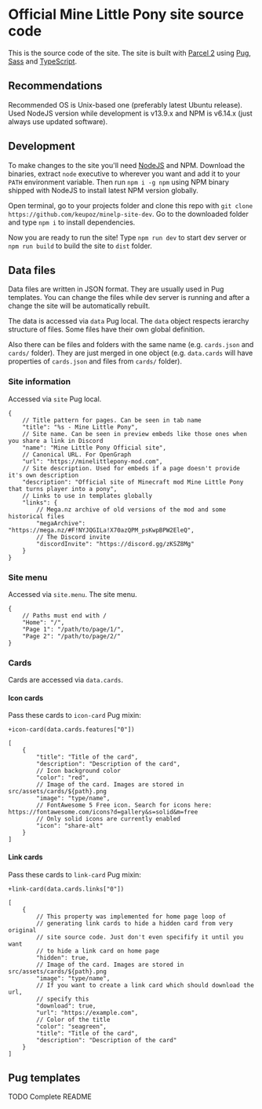 # Official Mine Little Pony site source code
This is the source code of the site. The site is built with [Parcel 2](https://github.com/parcel-bundler/parcel) using [Pug](https://github.com/pugjs/pug), [Sass](https://github.com/sass/sass) and [TypeScript](https://github.com/microsoft/typescript).

## Recommendations
Recommended OS is Unix-based one (preferably latest Ubuntu release). Used NodeJS version while development is v13.9.x and NPM is v6.14.x (just always use updated software).

## Development
To make changes to the site you'll need [NodeJS](http://nodejs.org/) and NPM. Download the binaries, extract `node` executive to wherever you want and add it to your `PATH` environment variable. Then run `npm i -g npm` using NPM binary shipped with NodeJS to install latest NPM version globally.

Open terminal, go to your projects folder and clone this repo with `git clone https://github.com/keupoz/minelp-site-dev`. Go to the downloaded folder and type `npm i` to install dependencies.

Now you are ready to run the site! Type `npm run dev` to start dev server or `npm run build` to build the site to `dist` folder.

## Data files
Data files are written in JSON format. They are usually used in Pug templates. You can change the files while dev server is running and after a change the site will be automatically rebuilt.

The data is accessed via `data` Pug local. The `data` object respects ierarchy structure of files. Some files have their own global definition.

Also there can be files and folders with the same name (e.g. `cards.json` and `cards/` folder). They are just merged in one object (e.g. `data.cards` will have properties of `cards.json` and files from `cards/` folder).

### Site information
Accessed via `site` Pug local.

```jsonc
{
    // Title pattern for pages. Can be seen in tab name
    "title": "%s - Mine Little Pony",
    // Site name. Can be seen in preview embeds like those ones when you share a link in Discord
    "name": "Mine Little Pony Official site",
    // Canonical URL. For OpenGraph
    "url": "https://minelittlepony-mod.com",
    // Site description. Used for embeds if a page doesn't provide it's own description
    "description": "Official site of Minecraft mod Mine Little Pony that turns player into a pony",
    // Links to use in templates globally
    "links": {
        // Mega.nz archive of old versions of the mod and some historical files
        "megaArchive": "https://mega.nz/#F!NYJQGILa!X70azQPM_psKwpBPW2EleQ",
        // The Discord invite
        "discordInvite": "https://discord.gg/zKSZ8Mg"
    }
}
```

### Site menu
Accessed via `site.menu`. The site menu.

```jsonc
{
    // Paths must end with /
    "Home": "/",
    "Page 1": "/path/to/page/1/",
    "Page 2": "/path/to/page/2/"
}
```

### Cards
Cards are accessed via `data.cards`.

#### Icon cards
Pass these cards to `icon-card` Pug mixin:
```pug
+icon-card(data.cards.features["0"])
```

```jsonc
[
    {
        "title": "Title of the card",
        "description": "Description of the card",
        // Icon background color
        "color": "red",
        // Image of the card. Images are stored in src/assets/cards/${path}.png
        "image": "type/name",
        // FontAwesome 5 Free icon. Search for icons here: https://fontawesome.com/icons?d=gallery&s=solid&m=free
        // Only solid icons are currently enabled
        "icon": "share-alt"
    }
]
```

#### Link cards
Pass these cards to `link-card` Pug mixin:
```pug
+link-card(data.cards.links["0"])
```

```jsonc
[
    {
        // This property was implemented for home page loop of
        // generating link cards to hide a hidden card from very original
        // site source code. Just don't even specifify it until you want
        // to hide a link card on home page
        "hidden": true,
        // Image of the card. Images are stored in src/assets/cards/${path}.png
        "image": "type/name",
        // If you want to create a link card which should download the url,
        // specify this
        "download": true,
        "url": "https://example.com",
        // Color of the title
        "color": "seagreen",
        "title": "Title of the card",
        "description": "Description of the card"
    }
]
```

## Pug templates
TODO Complete README
